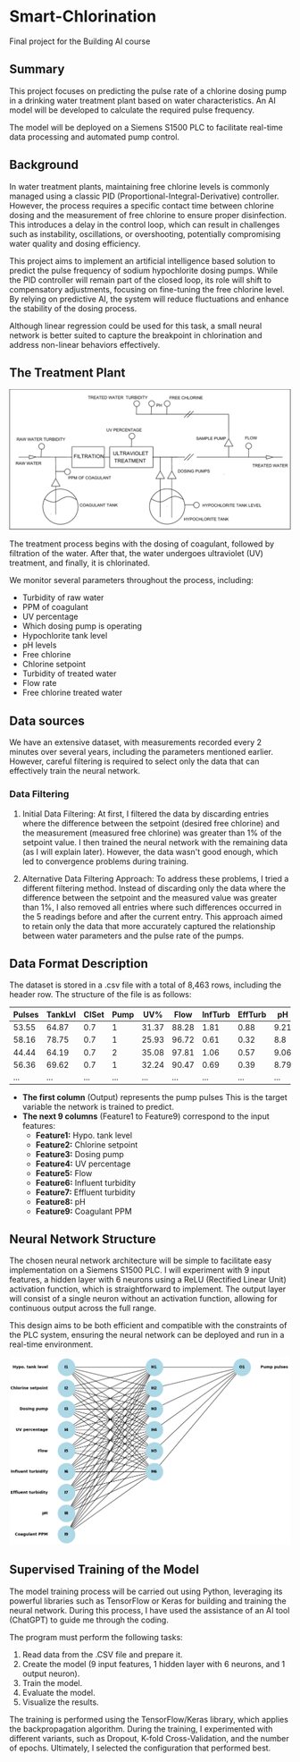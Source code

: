 <!-- This is the markdown template for the final project of the Building AI course, 
created by Reaktor Innovations and University of Helsinki. 
Copy the template, paste it to your GitHub README and edit! -->

# Smart-Chlorination
Final project for the Building AI course


## Summary

This project focuses on predicting the pulse rate of a chlorine dosing pump in a drinking water treatment plant based on water characteristics. An AI model will be developed to calculate the required pulse frequency.

The model will be deployed on a Siemens S1500 PLC to facilitate real-time data processing and automated pump control.

## Background

In water treatment plants, maintaining free chlorine levels is commonly managed using a classic PID (Proportional-Integral-Derivative) controller. However, the process requires a specific contact time between chlorine dosing and the measurement of free chlorine to ensure proper disinfection. This introduces a delay in the control loop, which can result in challenges such as instability, oscillations, or overshooting, potentially compromising water quality and dosing efficiency.

This project aims to implement an artificial intelligence based solution to predict the pulse frequency of sodium hypochlorite dosing pumps. While the PID controller will remain part of the closed loop, its role will shift to compensatory adjustments, focusing on fine-tuning the free chlorine level. By relying on predictive AI, the system will reduce fluctuations and enhance the stability of the dosing process.

Although linear regression could be used for this task, a small neural network is better suited to capture the breakpoint in chlorination and address non-linear behaviors effectively.


## The Treatment Plant

![treatment_plant_diagram](./images/treatment_plant_diagram.png)

The treatment process begins with the dosing of coagulant, followed by filtration of the water. After that, the water undergoes ultraviolet (UV) treatment, and finally, it is chlorinated.

We monitor several parameters throughout the process, including:

- Turbidity of raw water
- PPM of coagulant
- UV percentage
- Which dosing pump is operating
- Hypochlorite tank level
- pH levels
- Free chlorine
- Chlorine setpoint
- Turbidity of treated water
- Flow rate
- Free chlorine treated water

## Data sources
We have an extensive dataset, with measurements recorded every 2 minutes over several years, including the parameters mentioned earlier. However, careful filtering is required to select only the data that can effectively train the neural network.

### Data Filtering
1. Initial Data Filtering:
At first, I filtered the data by discarding entries where the difference between the setpoint (desired free chlorine) and the measurement (measured free chlorine) was greater than 1% of the setpoint value. I then trained the neural network with the remaining data (as I will explain later). However, the data wasn't good enough, which led to convergence problems during training.

2. Alternative Data Filtering Approach:
To address these problems, I tried a different filtering method. Instead of discarding only the data where the difference between the setpoint and the measured value was greater than 1%, I also removed all entries where such differences occurred in the 5 readings before and after the current entry. This approach aimed to retain only the data that more accurately captured the relationship between water parameters and the pulse rate of the pumps.

## Data Format Description
The dataset is stored in a .csv file with a total of 8,463 rows, including the header row. The structure of the file is as follows:

| Pulses | TankLvl | ClSet | Pump | UV%   | Flow  | InfTurb | EffTurb | pH   | CoagPPM |
|--------|---------|-------|------|-------|-------|---------|---------|------|---------|
| 53.55  | 64.87   | 0.7   | 1    | 31.37 | 88.28 | 1.81    | 0.88    | 9.21 | 0       |
| 58.16  | 78.75   | 0.7   | 1    | 25.93 | 96.72 | 0.61    | 0.32    | 8.8  | 0       |
| 44.44  | 64.19   | 0.7   | 2    | 35.08 | 97.81 | 1.06    | 0.57    | 9.06 | 0       |
| 56.36  | 69.62   | 0.7   | 1    | 32.24 | 90.47 | 0.69    | 0.39    | 8.79 | 0       |
| ...    | ...     | ...   | ...  | ...   | ...   | ...     | ...     | ...  | ...     |

- **The first column** (Output) represents the pump pulses This is the target variable the network is trained to predict.
- **The next 9 columns** (Feature1 to Feature9) correspond to the input features:
  - **Feature1:** Hypo. tank level
  - **Feature2:** Chlorine setpoint
  - **Feature3:** Dosing pump
  - **Feature4:** UV percentage
  - **Feature5:** Flow
  - **Feature6:** Influent turbidity
  - **Feature7:** Effluent turbidity
  - **Feature8:** pH
  - **Feature9:** Coagulant PPM

## Neural Network Structure
The chosen neural network architecture will be simple to facilitate easy implementation on a Siemens S1500 PLC. I will experiment with 9 input features, a hidden layer with 6 neurons using a ReLU (Rectified Linear Unit) activation function, which is straightforward to implement. The output layer will consist of a single neuron without an activation function, allowing for continuous output across the full range.

This design aims to be both efficient and compatible with the constraints of the PLC system, ensuring the neural network can be deployed and run in a real-time environment.

![NeuralNetworkDiagram](./images/NeuralNetworkDiagram.png)

## Supervised Training of the Model
The model training process will be carried out using Python, leveraging its powerful libraries such as TensorFlow or Keras for building and training the neural network. During this process, I have used the assistance of an AI tool (ChatGPT) to guide me through the coding.

The program must perform the following tasks:
1. Read data from the .CSV file and prepare it.
2. Create the model (9 input features, 1 hidden layer with 6 neurons, and 1 output neuron).
3. Train the model.
4. Evaluate the model.
5. Visualize the results.

The training is performed using the TensorFlow/Keras library, which applies the backpropagation algorithm. During the training, I experimented with different variants, such as Dropout, K-fold Cross-Validation, and the number of epochs. Ultimately, I selected the configuration that performed best.

